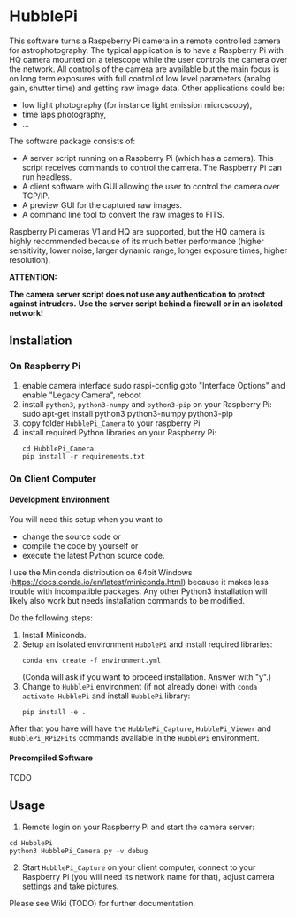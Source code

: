 # HubblePi

This software turns a Raspeberry Pi camera in a remote controlled camera for astrophotography. 
The typical application is to have a Raspberry Pi with HQ camera mounted on a telescope while the user controls
the camera over the network. All controlls of the camera are available but the main focus is on long term
exposures with full control of low level parameters (analog gain, shutter time) and getting raw image data.
Other applications could be:
- low light photography (for instance light emission microscopy),
- time laps photography,
- ...

The software package consists of:
- A server script running on a Raspberry Pi (which has a camera). This script receives commands to control
  the camera. The Raspberry Pi can run headless.
- A client software with GUI allowing the user to control the camera over TCP/IP.
- A preview GUI for the captured raw images.
- A command line tool to convert the raw images to FITS.

Raspberry Pi cameras V1 and HQ are supported, but the HQ camera is highly recommended because of its much better
performance (higher sensitivity, lower noise, larger dynamic range, longer exposure times, higher resolution).

**ATTENTION:**

**The camera server script does not use any authentication to protect against intruders.**
**Use the server script behind a firewall or in an isolated network!**

## Installation

### On Raspberry Pi

1. enable camera interface
   sudo raspi-config
   goto "Interface Options" and enable "Legacy Camera", reboot
2. install `python3`, `python3-numpy` and `python3-pip` on your Raspberry Pi:
   sudo apt-get install python3 python3-numpy python3-pip
3. copy folder `HubblePi_Camera` to your raspberry Pi
4. install required Python libraries on your Raspberry Pi: 
   ```
   cd HubblePi_Camera
   pip install -r requirements.txt
   ```

### On Client Computer

#### Development Environment
You will need this setup when you want to
- change the source code or
- compile the code by yourself or
- execute the latest Python source code.

I use the Miniconda distribution on 64bit Windows (https://docs.conda.io/en/latest/miniconda.html)
because it makes less trouble with incompatible packages.
Any other Python3 installation will likely also work but needs installation commands to be modified.

Do the following steps:
1. Install Miniconda.
2. Setup an isolated environment `HubblePi` and install required libraries:
   ```
   conda env create -f environment.yml
   ```
   (Conda will ask if you want to proceed installation. Answer with "y".)
3. Change to `HubblePi` environment (if not already done) with `conda activate HubblePi`
   and install `HubblePi` library:
   ```
   pip install -e .
   ```

After that you have will have the `HubblePi_Capture`, `HubblePi_Viewer` and `HubblePi_RPi2Fits` commands available
in the `HubblePi` environment.

#### Precompiled Software
TODO 

## Usage

1. Remote login on your Raspberry Pi and start the camera server:
```
cd HubblePi
python3 HubblePi_Camera.py -v debug
```
2. Start `HubblePi_Capture` on your client computer, connect to your Raspberry Pi (you will need its network name
   for that), adjust camera settings and take pictures.
   
Please see Wiki (TODO) for further documentation.

